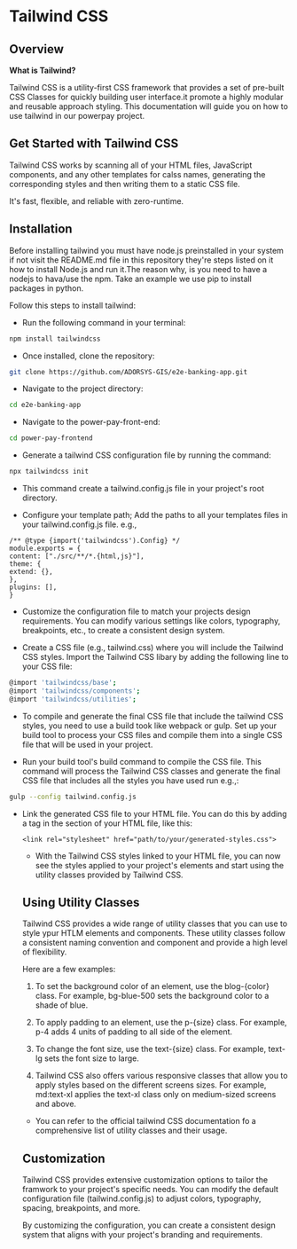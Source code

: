 

# Tailwind CSS

## Overview

**What is Tailwind?**

Tailwind CSS is a utility-first CSS framework that provides a set of pre-built CSS Classes for quickly building user interface.it promote a highly modular and reusable approach styling. This documentation will guide you on how to use tailwind in our powerpay project.

## Get Started with Tailwind CSS

Tailwind CSS works by scanning all of your HTML files, JavaScript components, and any other templates for calss names, generating the corresponding styles and then writing them to a static CSS file.

It's fast, flexible, and reliable with zero-runtime.

## Installation

Before installing tailwind you must have node.js preinstalled in your system if not visit the README.md file in this repository they're steps listed on it how to install Node.js and run it.The reason why, is you need to have a nodejs to hava/use the npm. Take an example we use pip to install packages in python.

Follow this steps to install tailwind:

 - Run the following command in your terminal:
```bash
npm install tailwindcss
```
 -  Once installed, clone the repository:
```bash
git clone https://github.com/ADORSYS-GIS/e2e-banking-app.git

```
 - Navigate to the project directory:
```bash
cd e2e-banking-app

```
 - Navigate to the power-pay-front-end:
```bash
cd power-pay-frontend
```
 - Generate a tailwind CSS configuration file by running the command:
```bash
npx tailwindcss init
```
 - This command create a tailwind.config.js file in your project's root directory.

 - Configure your template path; Add the paths to all your templates files in your tailwind.config.js file. e.g.,
```
/** @type {import('tailwindcss').Config} */
module.exports = {
content: ["./src/**/*.{html,js}"],
theme: {
extend: {},
},
plugins: [],
}
```

 - Customize the configuration file to match your projects design requirements. You can modify various settings like colors, typography, breakpoints, etc., to create a consistent design system.

 - Create a CSS file (e.g., tailwind.css) where you will include the Tailwind CSS styles. Import the Tailwind CSS libary by adding the following line to your CSS file:
```bash
@import 'tailwindcss/base';
@import 'tailwindcss/components';
@import 'tailwindcss/utilities';

```
 - To compile and generate the final CSS file that include the tailwind CSS styles, you need to use a build took like webpack or gulp. Set up your build tool to process your CSS files and compile them into a single CSS file that will be used in your project.

 - Run your build tool's build command to compile the CSS file. This command will process the Tailwind CSS classes and generate the final CSS file that includes all the styles you have used run e.g.,:
```bash
gulp --config tailwind.config.js
```
 - Link the generated CSS file to your HTML file. You can do this by adding a <link> tag in the <head> section of your HTML file, like this:
    ```
    <link rel="stylesheet" href="path/to/your/generated-styles.css">
    ```

    - With the Tailwind CSS styles linked to your HTML file, you can now see the styles applied to your project's elements and start using the utility classes provided by Tailwind CSS.


    ## Using Utility Classes

    Tailwind CSS provides a wide range of utility classes that you can use to style ypur HTLM elements and components. These utility classes follow a consistent naming convention and component and provide a high level of flexibility.

    Here are a few examples:

    1. To set the background color of an element, use the blog-{color} class. For example, bg-blue-500 sets the background color to a shade of blue.

    2. To apply padding to an element, use the p-{size} class. For example, p-4 adds 4 units of padding to all side of the element.

    3. To change the font size, use the text-{size} class. For example, text-lg sets the font size to large.

    4. Tailwind CSS also offers various responsive classes that allow you to apply   styles based on the different screens sizes. For example, md:text-xl applies the text-xl class only on medium-sized screens and above.

    - You can refer to the official tailwind CSS documentation fo a comprehensive list of utility classes and their usage.

    ## Customization

    Tailwind CSS provides extensive customization options to tailor the framwork to your project's specific needs. You can modify the default configuration file (tailwind.config.js) to adjust colors, typography, spacing, breakpoints, and more.

    By customizing the configuration, you can create a consistent design system that aligns with your project's branding and requirements.





